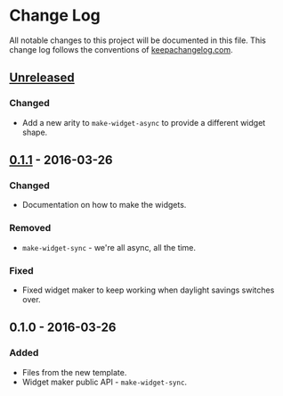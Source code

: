 # Change Log
All notable changes to this project will be documented in this file. This change log follows the conventions of [keepachangelog.com](http://keepachangelog.com/).

## [Unreleased]
### Changed
- Add a new arity to `make-widget-async` to provide a different widget shape.

## [0.1.1] - 2016-03-26
### Changed
- Documentation on how to make the widgets.

### Removed
- `make-widget-sync` - we're all async, all the time.

### Fixed
- Fixed widget maker to keep working when daylight savings switches over.

## 0.1.0 - 2016-03-26
### Added
- Files from the new template.
- Widget maker public API - `make-widget-sync`.

[Unreleased]: https://github.com/your-name/todo/compare/0.1.1...HEAD
[0.1.1]: https://github.com/your-name/todo/compare/0.1.0...0.1.1
